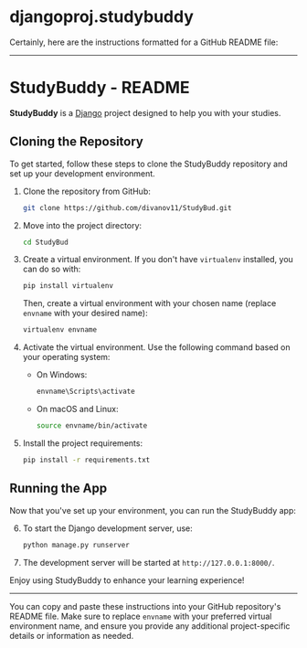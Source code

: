 # djangoproj.studybuddy
Certainly, here are the instructions formatted for a GitHub README file:

---

# StudyBuddy - README

**StudyBuddy** is a [Django](https://www.djangoproject.com/) project designed to help you with your studies.

## Cloning the Repository

To get started, follow these steps to clone the StudyBuddy repository and set up your development environment.

1. Clone the repository from GitHub:

    ```bash
    git clone https://github.com/divanov11/StudyBud.git
    ```

2. Move into the project directory:

    ```bash
    cd StudyBud
    ```

3. Create a virtual environment. If you don't have `virtualenv` installed, you can do so with:

    ```bash
    pip install virtualenv
    ```

   Then, create a virtual environment with your chosen name (replace `envname` with your desired name):

    ```bash
    virtualenv envname
    ```

4. Activate the virtual environment. Use the following command based on your operating system:

   - On Windows:

     ```bash
     envname\Scripts\activate
     ```

   - On macOS and Linux:

     ```bash
     source envname/bin/activate
     ```

5. Install the project requirements:

    ```bash
    pip install -r requirements.txt
    ```

## Running the App

Now that you've set up your environment, you can run the StudyBuddy app:

6. To start the Django development server, use:

    ```bash
    python manage.py runserver
    ```

7. The development server will be started at `http://127.0.0.1:8000/`.

Enjoy using StudyBuddy to enhance your learning experience!

---

You can copy and paste these instructions into your GitHub repository's README file. Make sure to replace `envname` with your preferred virtual environment name, and ensure you provide any additional project-specific details or information as needed.
